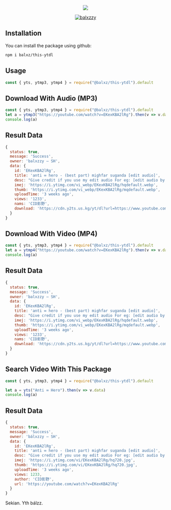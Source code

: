 <p align="center">
<img src="https://files.catbox.moe/mbeerk.jpg"
</p>
<p align="center">
<a href="#"><img title="balxzzy" src="https://img.shields.io/badge/Youtube-Downloder-green?colorA=%23ff0000&colorB=C13584&style=for-the-badge"></a>
</p>


## Installation

You can install the package using github:

```bash
npm i balxz/this-ytdl
```

## Usage

```Javascript
const { yts, ytmp3, ytmp4 } = require("@balxz/this-ytdl").default
```

## Download With Audio (MP3)

```Javascript
const { yts, ytmp3, ytmp4 } = require("@balxz/this-ytdl").default
let a = ytmp3("https://youtube.com/watch?v=EKexKBA2lRg").then(v => v.data)
console.log(a)
```
## Result Data
```javascript
{
  status: true,
  message: 'Success',
  owner: 'balxzzy — SH',
  data: {
    id: 'EKexKBA2lRg',
    title: 'anti ∞ hero - (best part) mighfar suganda [edit audio]',
    desc: "Give credit if you use my edit audio For eg: [edit audio by @Cidkageno Editz Subscribe For more audio edit's   ...",
    imej: 'https://i.ytimg.com/vi_webp/EKexKBA2lRg/hqdefault.webp',
    thumb: 'https://i.ytimg.com/vi_webp/EKexKBA2lRg/mqdefault.webp',
    uploadTime: '3 weeks ago',
    views: '1233',
    nams: 'CID影野',
    download: 'https://cdn.y2ts.us.kg/yt/dl?url=https://www.youtube.com/watch?v=EKexKBA2lRg&type=audio'
  }
}
```

## Download With Video (MP4) 

```Javascript
const { yts, ytmp3, ytmp4 } = require("@balxz/this-ytdl").default
let a = ytmp4("https://youtube.com/watch?v=EKexKBA2lRg").then(v => v.data)
console.log(a)
```
## Result Data
```javascript
{
  status: true,
  message: 'Success',
  owner: 'balxzzy — SH',
  data: {
    id: 'EKexKBA2lRg',
    title: 'anti ∞ hero - (best part) mighfar suganda [edit audio]',
    desc: "Give credit if you use my edit audio For eg: [edit audio by @Cidkageno Editz Subscribe For more audio edit's   ...",
    imej: 'https://i.ytimg.com/vi_webp/EKexKBA2lRg/hqdefault.webp',
    thumb: 'https://i.ytimg.com/vi_webp/EKexKBA2lRg/mqdefault.webp',
    uploadTime: '3 weeks ago',
    views: '1233',
    nams: 'CID影野',
    download: 'https://cdn.y2ts.us.kg/yt/dl?url=https://www.youtube.com/watch?v=EKexKBA2lRg&type=video'
  }
}
```

## Search Video With This Package

```Javascript
const { yts, ytmp3, ytmp4 } = require("@balxz/this-ytdl").default

let a = yts("Anti ∞ Hero").then(v => v.data)
console.log(a)
```
## Result Data
```javascript
{
  status: true,
  message: 'Success',
  owner: 'bálxzzy — SH',
  data: {
    id: 'EKexKBA2lRg',
    title: 'anti ∞ hero - (best part) mighfar suganda [edit audio]',
    desc: "Give credit if you use my edit audio For eg: [edit audio by @Cidkageno Editz Subscribe For more audio edit's   ...",
    imej: 'https://i.ytimg.com/vi/EKexKBA2lRg/hq720.jpg',
    thumb: 'https://i.ytimg.com/vi/EKexKBA2lRg/hq720.jpg',
    uploadTime: '3 weeks ago',
    views: 1233,
    author: 'CID影野',
    url: 'https://youtube.com/watch?v=EKexKBA2lRg'
  }
}
```



Sekian. Yth bálzz.
